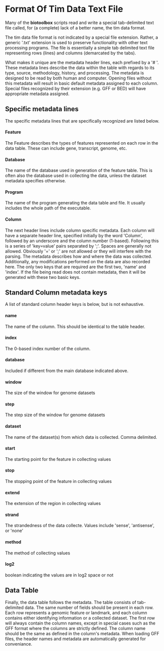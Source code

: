 # Format Of Tim Data Text File #

Many of the **biotoolbox** scripts read and write a special tab-delimited text file called, for (a complete) lack of a better name, the tim data format.

The tim data file format is not indicated by a special file extension. Rather, a generic '.txt' extension is used to preserve functionality with other text processing programs. The file is essentially a simple tab delimited text file representing rows (lines) and columns (demarcated by the tabs).

What makes it unique are the metadata header lines, each prefixed by a '# '. These metadata lines describe the data within the table with regards to its type, source, methodology, history, and processing. The metadata is designed to be read by both human and computer. Opening files without this metadata will result in basic default metadata assigned to each column. Special files recognized by their extension (e.g. GFF or BED) will have appropriate metadata assigned.

## Specific metadata lines ##

The specific metadata lines that are specifically recognized are listed below.

#### Feature ####

The Feature describes the types of features represented on each row in the data table. These can include gene, transcript, genome, etc.

#### Database ####

The name of the database used in generation of the feature table. This is often also the database used in collecting the data, unless the dataset metadata specifies otherwise.

#### Program ####

The name of the program generating the data table and file. It usually includes the whole path of the executable.

#### Column ####

The next header lines include column specific metadata. Each column will have a separate header line, specified initially by the word 'Column', followed by an underscore and the column number (1-based). Following this is a series of 'key=value' pairs separated by ';'. Spaces are generally not allowed. Obviously '=' or ';' are not allowed or they will interfere with the parsing. The metadata describes how and where the data was collected. Additionally, any modifications performed on the data are also recorded here. The only two keys that are required are the first two, 'name' and 'index'. If the file being read does not contain metadata, then it will be generated with these two basic keys.

## Standard Column metadata keys ##

A list of standard column header keys is below, but is not exhaustive.

#### name ####

The name of the column. This should be identical to the table header.

#### index ####

The 0-based index number of the column.

#### database ####

Included if different from the main database indicated above.

#### window ####

The size of the window for genome datasets

#### step ####

The step size of the window for genome datasets

#### dataset ####

The name of the dataset(s) from which data is collected. Comma delimited.

#### start ####

The starting point for the feature in collecting values

#### stop ####

The stopping point of the feature in collecting values

#### extend ####

The extension of the region in collecting values

#### strand ####

The strandedness of the data collecte. Values include 'sense', 'antisense', or 'none'

#### method ####

The method of collecting values

#### log2 ####

boolean indicating the values are in log2 space or not

## Data Table ##

Finally, the data table follows the metadata. The table consists of tab-delimited data. The same number of fields should be present in each row. Each row represents a genomic feature or landmark, and each column contains either identifying information or a collected dataset. The first row will always contain the column names, except in special cases such as the GFF format where the columns are strictly defined. The column name should be the same as defined in the column's metadata. When loading GFF files, the header names and metadata are automatically generated for conveniance.
